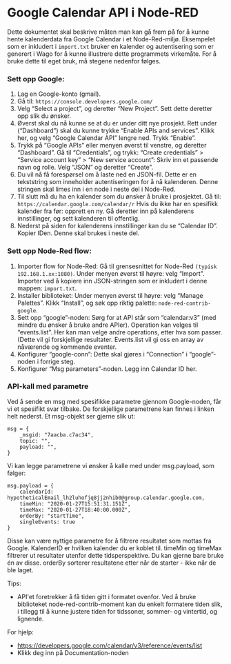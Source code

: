 # Google Calendar API i Node-RED
Dette dokumentet skal beskrive måten man kan gå frem på for å kunne hente kalenderdata fra Google Calendar i et Node-Red-miljø. Eksempelet som er inkludert i ```import.txt``` bruker en kalender og autentisering som er generert i Wago for å kunne illustrere dette programmets virkemåte. For å bruke dette til eget bruk, må stegene nedenfor følges.


### Sett opp Google:
1.  Lag en Google-konto (gmail).
2.  Gå til: ```https://console.developers.google.com/```
3.  Velg “Select a project”, og deretter “New Project”. Sett dette deretter opp slik du ønsker.
4.  Øverst skal du nå kunne se at du er under ditt nye prosjekt. Rett under (“Dashboard”) skal du kunne trykke “Enable APIs and services”. Klikk her, og velg “Google Calendar API” lengre ned. Trykk “Enable”.
5.  Trykk på “Google APIs” eller menyen øverst til venstre, og deretter “Dashboard”. 
    Gå til “Credentials”, og trykk: “Create credentials” > “Service account key” > “New service account”: Skriv inn et passende navn og rolle. Velg “JSON” og deretter “Create”. 
6.  Du vil nå få forespørsel om å laste ned en JSON-fil. Dette er en tekststring som inneholder autentiseringen for å nå kalenderen. Denne stringen skal limes inn i en node i neste del i Node-Red.
7.  Til slutt må du ha en kalender som du ønsker å bruke i prosjektet. Gå til: ```https://calendar.google.com/calendar/r```
    Hvis du ikke har en spesifikk kalender fra før: opprett en ny.
    Gå deretter inn på kalenderens innstillinger, og sett kalenderen til offentlig.
8.  Nederst på siden for kalenderens innstillinger kan du se “Calendar ID”. Kopier IDen. Denne skal brukes i neste del.


### Sett opp Node-Red flow:
1.  Importer flow for Node-Red:
    Gå til grensesnittet for Node-Red ```(typisk 192.168.1.xx:1880)```.
    Under menyen øverst til høyre: velg “Import”.
    Importer ved å kopiere inn JSON-stringen som er inkludert i denne mappen: ```import.txt```.
2.  Installer biblioteket:
    Under menyen øverst til høyre: velg “Manage Palettes”. 
    Klikk “Install”, og søk opp riktig palette: ```node-red-contrib-google```. 
3.  Sett opp “google”-noden:
    Sørg for at API står som “calendar:v3” (med mindre du ønsker å bruke andre APIer).
    Operation kan velges til “events.list”. Her kan man velge andre operations, etter hva som passer. (Dette vil gi forskjellige             resultater. Events.list vil gi oss en array av nåværende og kommende eventer.
4.  Konfigurer “google-conn”:
    Dette skal gjøres i “Connection” i “google”-noden i forrige steg.
5.  Konfigurer “Msg parameters”-noden. Legg inn Calendar ID her.

### API-kall med parametre
Ved å sende en msg med spesifikke parametre gjennom Google-noden, får vi et spesifikt svar tilbake. De forskjellige parametrene kan finnes i linken helt nederst.
Et msg-objekt ser gjerne slik ut:
```
msg = {
    _msgid: "7aacba.c7ac34",
    topic: "",
    payload: "",
}
```
Vi kan legge parametrene vi ønsker å kalle med under msg.payload, som følger:
```
msg.payload = {
    calendarId: hypotheticalEmail_lh2luhofjq8jj2nhib0@group.calendar.google.com,
    timeMin: "2020-01-27T15:51:31.151Z",
    timeMax: "2020-01-27T18:40:00.000Z",
    orderBy: "startTime",
    singleEvents: true
}
```
Disse kan være nyttige parametre for å filtrere resultatet som mottas fra Google. KalenderID er hvilken kalender du er koblet til. timeMin og timeMax filtrerer ut resultater utenfor dette tidsperspektive. Du kan gjerne bare bruke én av disse. orderBy sorterer resultatene etter når de starter - ikke når de ble laget.

Tips: 
-   API'et foretrekker å få tiden gitt i formatet ovenfor. Ved å bruke biblioteket node-red-contrib-moment kan du enkelt formatere tiden slik, i tillegg til å kunne justere tiden for tidssoner, sommer- og vintertid, og lignende.

For hjelp: 
-   https://developers.google.com/calendar/v3/reference/events/list
-   Klikk deg inn på Documentation-noden
